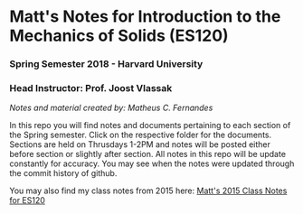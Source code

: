 # Matt's Notes for Introduction to the Mechanics of Solids (ES120) 
### Spring Semester 2018 - Harvard University 
### Head Instructor: Prof. Joost Vlassak
*Notes and material created by: Matheus C. Fernandes*

In this repo you will find notes and documents pertaining to each section of the Spring semester. Click on the respective folder for the documents. Sections are held on Thrusdays 1-2PM and notes will be posted either before section or slightly after section. All notes in this repo will be update constantly for accuracy. You may see when the notes were updated through the commit history of github.

You may also find my class notes from 2015 here: [Matt's 2015 Class Notes for ES120](http://mcfernandes.com/es120notes)
